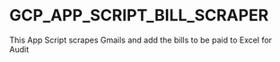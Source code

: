 # GCP_APP_SCRIPT_BILL_SCRAPER
This App Script scrapes Gmails and add the bills to be paid to Excel for Audit 
